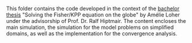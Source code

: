 This folder contains the code developed in the context of the [bachelor thesis](http://www.sam.math.ethz.ch/%7Ehiptmair/StudentProjects/Loher.Amelie/BScThesis_LoherAmelie_FisherKPP.pdf) "Solving the Fisher/KPP equation on the globe" by Amélie Loher under the advisorship of Prof. Dr. Ralf Hiptmair. The content encloses the main simulation, the simulation for the model problems on simplified domains, as well as the implementation for the convergence analysis. 
